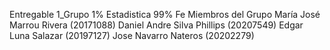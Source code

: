 Entregable 1_Grupo 1% Estadistica 99% Fe
Miembros del Grupo
  María José Marrou Rivera (20171088)
  Daniel Andre Silva Phillips (20207549)
  Edgar Luna Salazar (20197127)
  Jose Navarro Nateros (20202279)

